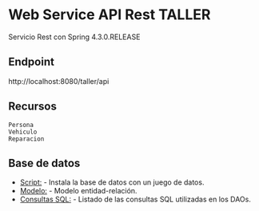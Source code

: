 # Web Service API Rest TALLER

Servicio Rest con Spring 4.3.0.RELEASE

## Endpoint

http://localhost:8080/taller/api

## Recursos

	Persona
	Vehiculo
	Reparacion


## Base de datos
* [Script:](https://github.com/ipartek/java_2018_0554/blob/imanolhernando/taller/basedatos/script_taller.sql) - Instala la base de datos con un juego de datos.
* [Modelo:](https://github.com/ipartek/java_2018_0554/blob/imanolhernando/taller/basedatos/modelo_entidad_taller.png) - Modelo entidad-relación.
* [Consultas SQL:](https://github.com/ipartek/java_2018_0554/blob/imanolhernando/taller/basedatos/consultas.sql) - Listado de las consultas SQL utilizadas en los DAOs.